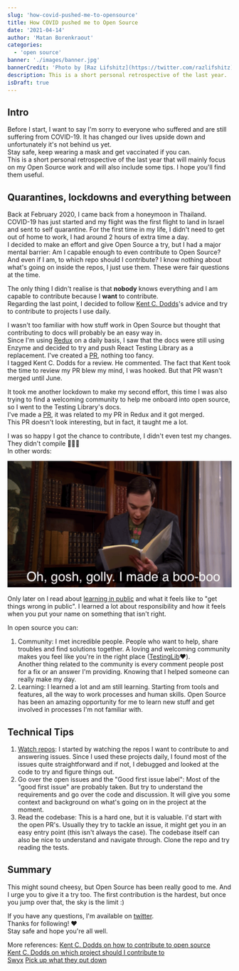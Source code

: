 ```yaml
---
slug: 'how-covid-pushed-me-to-opensource'
title: How COVID pushed me to Open Source
date: '2021-04-14'
author: 'Matan Borenkraout'
categories:
  - 'open source'
banner: './images/banner.jpg'
bannerCredit: 'Photo by [Raz Lifshitz](https://twitter.com/razlifshitz)'
description: This is a short personal retrospective of the last year.
isDraft: true
---
```


## Intro

Before I start, I want to say I'm sorry to everyone who suffered and are still suffering from COVID-19. It has changed our lives upside down and unfortunately it's not behind us yet.  
Stay safe, keep wearing a mask and get vaccinated if you can.  
This is a short personal retrospective of the last year that will mainly focus on my Open Source work and will also include some tips. I hope you'll find them useful.

## Quarantines, lockdowns and everything between

Back at February 2020, I came back from a honeymoon in Thailand.  
COVID-19 has just started and my flight was the first flight to land in Israel and sent to self quarantine. For the first time in my life, I didn't need to get out of home to work, I had around 2 hours of extra time a day.  
I decided to make an effort and give Open Source a try, but I had a major mental barrier: Am I capable enough to even contribute to Open Source? And even if I am, to which repo should I contribute? I know nothing about what's going on inside the repos, I just use them. These were fair questions at the time.

The only thing I didn't realise is that **nobody** knows everything and I am capable to contribute because I **want** to contribute.  
Regarding the last point, I decided to follow [Kent C. Dodds](https://twitter.com/kentcdodds)'s advice and try to contribute to projects I use daily.

I wasn't too familiar with how stuff work in Open Source but thought that contributing to docs will probably be an easy way in.  
Since I'm using [Redux](https://redux.js.org/) on a daily basis, I saw that the docs were still using Enzyme and decided to try and push React Testing Library as a replacement. I've created a [PR](https://github.com/reduxjs/redux/pull/3708), nothing too fancy.  
I tagged Kent C. Dodds for a review. He commented. The fact that Kent took the time to review my PR blew my mind, I was hooked. But that PR wasn't merged until June.  

It took me another lockdown to make my second effort, this time I was also trying to find a welcoming community to help me onboard into open source, so I went to the Testing Library's docs.  
I've made a [PR](https://github.com/testing-library/testing-library-docs/pull/424), it was related to my PR in Redux and it got merged.  
This PR doesn't look interesting, but in fact, it taught me a lot.

I was so happy I got the chance to contribute, I didn't even test my changes.  
They didn't compile 🤦🏼‍♂️  
In other words:

![Oh gosh golly, I made a boo-boo](./images/gosh-golly.gif)

Only later on I read about [learning in public](https://www.swyx.io/learn-in-public/) and what it feels like to "get things wrong in public". I learned a lot about responsibility and how it feels when you put your name on something that isn't right.

In open source you can:
1. Community: I met incredible people. People who want to help, share troubles and find solutions together. A loving and welcoming community makes you feel like you're in the right place ([TestingLib](https://github.com/testing-library/)❤️).  
Another thing related to the community is every comment people post for a fix or an answer I'm providing. Knowing that I helped someone can really make my day.  
1. Learning: I learned a lot and am still learning. Starting from tools and features, all the way to work processes and human skills. Open Source has been an amazing opportunity for me to learn new stuff and get involved in processes I'm not familiar with.
## Technical Tips
1. [Watch repos](https://twitter.com/kentcdodds/status/1266363225668374533): I started by watching the repos I want to contribute to and answering issues. Since I used these projects daily, I found most of the issues quite straightforward and if not, I debugged and looked at the code to try and figure things out.
2. Go over the open issues and the "Good first issue label": Most of the "good first issue" are probably taken. But try to understand the requirements and go over the code and discussion. It will give you some context and background on what's going on in the project at the moment.
3. Read the codebase: This is a hard one, but it is valuable. I'd start with the open PR's. Usually they try to tackle an issue, it might get you in an easy entry point (this isn't always the case). The codebase itself can also be nice to understand and navigate through. Clone the repo and try reading the tests.

## Summary
This might sound cheesy, but Open Source has been really good to me. And I urge you to give it a try too. The first contribution is the hardest, but once you jump over that, the sky is the limit :)

If you have any questions, I'm available on [twitter](https://twitter.com/matanbobi).  
Thanks for following! ❤️  
Stay safe and hope you're all well.

More references:
[Kent C. Dodds on how to contribute to open source](https://kentcdodds.com/blog/introducing-how-to-contribute-to-open-source)  
[Kent C. Dodds on which project should I contribute to](https://kentcdodds.com/blog/what-open-source-project-should-i-contribute-to)  
[Swyx](https://twitter.com/swyx) [Pick up what they put down](https://www.swyx.io/puwtpd/)  
